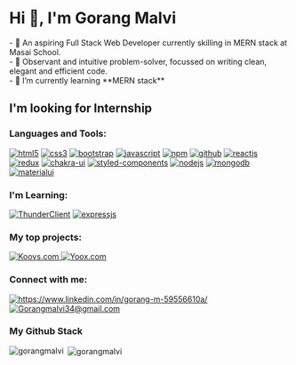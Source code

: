 <h1 align="left">Hi 👋, I'm Gorang Malvi</h1>
- 🔭 An aspiring Full Stack Web Developer currently skilling in MERN stack at Masai School.<br/>
- 🧐 Observant and intuitive problem-solver, focussed on writing clean, elegant and efficient code.<br/>
- 🌱 I’m currently learning **MERN stack**

<h2 align="left">I'm looking for Internship </h2>

<h3 align="left">Languages and Tools:</h3>

<p dir="auto">
    <a target="_blank" rel="noopener noreferrer nofollow" href="https://camo.githubusercontent.com/bfe6a48836e87b13a16f1f56f88fee428475c2ac29247992ec9b8bcc7154f881/68747470733a2f2f696d672e736869656c64732e696f2f62616467652f48544d4c352d4533344632363f7374796c653d666f722d7468652d6261646765266c6f676f3d68746d6c35266c6f676f436f6c6f723d7768697465"><img src="https://camo.githubusercontent.com/bfe6a48836e87b13a16f1f56f88fee428475c2ac29247992ec9b8bcc7154f881/68747470733a2f2f696d672e736869656c64732e696f2f62616467652f48544d4c352d4533344632363f7374796c653d666f722d7468652d6261646765266c6f676f3d68746d6c35266c6f676f436f6c6f723d7768697465" alt="html5" data-canonical-src="https://img.shields.io/badge/HTML5-E34F26?style=for-the-badge&amp;logo=html5&amp;logoColor=white" style="max-width: 100%;"></a>
    <a target="_blank" rel="noopener noreferrer nofollow" href="https://camo.githubusercontent.com/472c222e8f240a48ae51cd9b082a1b857be809dcd851a25150890c2da50c13a5/68747470733a2f2f696d672e736869656c64732e696f2f62616467652f435353332d3135373242363f7374796c653d666f722d7468652d6261646765266c6f676f3d63737333266c6f676f436f6c6f723d7768697465"><img src="https://camo.githubusercontent.com/472c222e8f240a48ae51cd9b082a1b857be809dcd851a25150890c2da50c13a5/68747470733a2f2f696d672e736869656c64732e696f2f62616467652f435353332d3135373242363f7374796c653d666f722d7468652d6261646765266c6f676f3d63737333266c6f676f436f6c6f723d7768697465" alt="css3" data-canonical-src="https://img.shields.io/badge/CSS3-1572B6?style=for-the-badge&amp;logo=css3&amp;logoColor=white" style="max-width: 100%;"></a>
    <a target="_blank" rel="noopener noreferrer nofollow" href="https://camo.githubusercontent.com/d32acb58ddc85644b1fe0832e82aa7d4091d8f992206cdc9326b5ed199cb92c2/68747470733a2f2f696d672e736869656c64732e696f2f62616467652f426f6f7473747261702d3536316139343f7374796c653d666f722d7468652d6261646765266c6f676f3d626f6f747374726170266c6f676f436f6c6f723d7768697465"><img src="https://camo.githubusercontent.com/d32acb58ddc85644b1fe0832e82aa7d4091d8f992206cdc9326b5ed199cb92c2/68747470733a2f2f696d672e736869656c64732e696f2f62616467652f426f6f7473747261702d3536316139343f7374796c653d666f722d7468652d6261646765266c6f676f3d626f6f747374726170266c6f676f436f6c6f723d7768697465" alt="bootstrap" data-canonical-src="https://img.shields.io/badge/Bootstrap-561a94?style=for-the-badge&amp;logo=bootstrap&amp;logoColor=white" style="max-width: 100%;"></a>
    <a target="_blank" rel="noopener noreferrer nofollow" href="https://camo.githubusercontent.com/ff927a1bd7ae1ff87bb305838a3f5bff23f2f9db4055afc433a54b927881b30b/68747470733a2f2f696d672e736869656c64732e696f2f62616467652f4a6176615363726970742d3334333133323f7374796c653d666f722d7468652d6261646765266c6f676f3d6a617661736372697074266c6f676f436f6c6f723d463744463145"><img src="https://camo.githubusercontent.com/ff927a1bd7ae1ff87bb305838a3f5bff23f2f9db4055afc433a54b927881b30b/68747470733a2f2f696d672e736869656c64732e696f2f62616467652f4a6176615363726970742d3334333133323f7374796c653d666f722d7468652d6261646765266c6f676f3d6a617661736372697074266c6f676f436f6c6f723d463744463145" alt="javascript" data-canonical-src="https://img.shields.io/badge/JavaScript-343132?style=for-the-badge&amp;logo=javascript&amp;logoColor=F7DF1E" style="max-width: 100%;"></a>
    <a target="_blank" rel="noopener noreferrer nofollow" href="https://camo.githubusercontent.com/3553ba5e9310f3e78178e38a461568708e8fa22da11331e4b7b40be12452e881/68747470733a2f2f696d672e736869656c64732e696f2f62616467652f6e706d2d6363303030313f7374796c653d666f722d7468652d6261646765266c6f676f3d6e706d266c6f676f436f6c6f723d7768697465"><img src="https://camo.githubusercontent.com/3553ba5e9310f3e78178e38a461568708e8fa22da11331e4b7b40be12452e881/68747470733a2f2f696d672e736869656c64732e696f2f62616467652f6e706d2d6363303030313f7374796c653d666f722d7468652d6261646765266c6f676f3d6e706d266c6f676f436f6c6f723d7768697465" alt="npm" data-canonical-src="https://img.shields.io/badge/npm-cc0001?style=for-the-badge&amp;logo=npm&amp;logoColor=white" style="max-width: 100%;"></a>
    <!-- <a target="_blank" rel="noopener noreferrer nofollow" href="https://camo.githubusercontent.com/e0aa4b3bb9af7d3610dd65656751f3940ef645e1e3e5ff727abecec2accfb31b/68747470733a2f2f696d672e736869656c64732e696f2f62616467652f506f73746d616e2d4646364333373f7374796c653d666f722d7468652d6261646765266c6f676f3d506f73746d616e266c6f676f436f6c6f723d7768697465"><img src="https://camo.githubusercontent.com/e0aa4b3bb9af7d3610dd65656751f3940ef645e1e3e5ff727abecec2accfb31b/68747470733a2f2f696d672e736869656c64732e696f2f62616467652f506f73746d616e2d4646364333373f7374796c653d666f722d7468652d6261646765266c6f676f3d506f73746d616e266c6f676f436f6c6f723d7768697465" alt="postman" data-canonical-src="https://img.shields.io/badge/Postman-FF6C37?style=for-the-badge&amp;logo=Postman&amp;logoColor=white" style="max-width: 100%;"></a> -->
    <a target="_blank" rel="noopener noreferrer nofollow" href="https://camo.githubusercontent.com/1de42ff7605bbc3bfff24447d2889e909b2ba429b41ba0c739ed189eab7f5559/68747470733a2f2f696d672e736869656c64732e696f2f62616467652f4769744875622d3061323433333f7374796c653d666f722d7468652d6261646765266c6f676f3d676974687562266c6f676f436f6c6f723d7768697465"><img src="https://camo.githubusercontent.com/1de42ff7605bbc3bfff24447d2889e909b2ba429b41ba0c739ed189eab7f5559/68747470733a2f2f696d672e736869656c64732e696f2f62616467652f4769744875622d3061323433333f7374796c653d666f722d7468652d6261646765266c6f676f3d676974687562266c6f676f436f6c6f723d7768697465" alt="github" data-canonical-src="https://img.shields.io/badge/GitHub-0a2433?style=for-the-badge&amp;logo=github&amp;logoColor=white" style="max-width: 100%;"></a>
    <a target="_blank" rel="noopener noreferrer nofollow" href="https://camo.githubusercontent.com/a45d838e379e8d70b19cc9f47f235fa57a8401c70777325d8ffa1b8ed8c22670/68747470733a2f2f696d672e736869656c64732e696f2f62616467652f52656163742d3238326333343f7374796c653d666f722d7468652d6261646765266c6f676f3d7265616374266c6f676f436f6c6f723d363144414642"><img src="https://camo.githubusercontent.com/a45d838e379e8d70b19cc9f47f235fa57a8401c70777325d8ffa1b8ed8c22670/68747470733a2f2f696d672e736869656c64732e696f2f62616467652f52656163742d3238326333343f7374796c653d666f722d7468652d6261646765266c6f676f3d7265616374266c6f676f436f6c6f723d363144414642" alt="reactjs" data-canonical-src="https://img.shields.io/badge/React-282c34?style=for-the-badge&amp;logo=react&amp;logoColor=61DAFB" style="max-width: 100%;"></a>
    <a target="_blank" rel="noopener noreferrer nofollow" href="https://camo.githubusercontent.com/be067b7935865562a5143dc0f0e234c58fc942fcfb80b129a7ba6d0ab621cebb/68747470733a2f2f696d672e736869656c64732e696f2f62616467652f52656475782d3765346363383f7374796c653d666f722d7468652d6261646765266c6f676f3d7265647578266c6f676f436f6c6f723d7768697465"><img src="https://camo.githubusercontent.com/be067b7935865562a5143dc0f0e234c58fc942fcfb80b129a7ba6d0ab621cebb/68747470733a2f2f696d672e736869656c64732e696f2f62616467652f52656475782d3765346363383f7374796c653d666f722d7468652d6261646765266c6f676f3d7265647578266c6f676f436f6c6f723d7768697465" alt="redux" data-canonical-src="https://img.shields.io/badge/Redux-7e4cc8?style=for-the-badge&amp;logo=redux&amp;logoColor=white" style="max-width: 100%;"></a>
    <a target="_blank" rel="noopener noreferrer nofollow" href="https://camo.githubusercontent.com/70db8648fea694f7747a1f065a7c587bce23570a1df83bb9bf551a919df6701b/68747470733a2f2f696d672e736869656c64732e696f2f62616467652f4368616b726125323055492d3237626462313f7374796c653d666f722d7468652d6261646765266c6f676f3d6368616b72617569266c6f676f436f6c6f723d7768697465"><img src="https://camo.githubusercontent.com/70db8648fea694f7747a1f065a7c587bce23570a1df83bb9bf551a919df6701b/68747470733a2f2f696d672e736869656c64732e696f2f62616467652f4368616b726125323055492d3237626462313f7374796c653d666f722d7468652d6261646765266c6f676f3d6368616b72617569266c6f676f436f6c6f723d7768697465" alt="chakra-ui" data-canonical-src="https://img.shields.io/badge/Chakra%20UI-27bdb1?style=for-the-badge&amp;logo=chakraui&amp;logoColor=white" style="max-width: 100%;"></a>
    <a target="_blank" rel="noopener noreferrer nofollow" href="https://camo.githubusercontent.com/10b0d5ee4488e8ed266094024f9fff24ba7fa859fe720b174fca81429359637e/68747470733a2f2f696d672e736869656c64732e696f2f62616467652f7374796c65642d2d636f6d706f6e656e74732d6530383538323f7374796c653d666f722d7468652d6261646765266c6f676f3d7374796c65642d636f6d706f6e656e7473266c6f676f436f6c6f723d7768697465"><img src="https://camo.githubusercontent.com/10b0d5ee4488e8ed266094024f9fff24ba7fa859fe720b174fca81429359637e/68747470733a2f2f696d672e736869656c64732e696f2f62616467652f7374796c65642d2d636f6d706f6e656e74732d6530383538323f7374796c653d666f722d7468652d6261646765266c6f676f3d7374796c65642d636f6d706f6e656e7473266c6f676f436f6c6f723d7768697465" alt="styled-components" data-canonical-src="https://img.shields.io/badge/styled--components-e08582?style=for-the-badge&amp;logo=styled-components&amp;logoColor=white" style="max-width: 100%;"></a>
    <a target="_blank" rel="noopener noreferrer nofollow" href="https://camo.githubusercontent.com/be6824a60f801b928e7c1c16e66e7ca3db72ab1036e04047ef1b1351bd39cc03/68747470733a2f2f696d672e736869656c64732e696f2f62616467652f4e6f64652e6a732d3730613736303f7374796c653d666f722d7468652d6261646765266c6f676f3d6e6f6465646f746a73266c6f676f436f6c6f723d7768697465"><img src="https://camo.githubusercontent.com/be6824a60f801b928e7c1c16e66e7ca3db72ab1036e04047ef1b1351bd39cc03/68747470733a2f2f696d672e736869656c64732e696f2f62616467652f4e6f64652e6a732d3730613736303f7374796c653d666f722d7468652d6261646765266c6f676f3d6e6f6465646f746a73266c6f676f436f6c6f723d7768697465" alt="nodejs" data-canonical-src="https://img.shields.io/badge/Node.js-70a760?style=for-the-badge&amp;logo=nodedotjs&amp;logoColor=white" style="max-width: 100%;"></a>
    <!-- <a target="_blank" rel="noopener noreferrer nofollow" href="https://camo.githubusercontent.com/4912b34d2a0c3d279f4abc1c39e75a2cdcbf874433796a72745dda64efb68df7/68747470733a2f2f696d672e736869656c64732e696f2f62616467652f457870726573732e6a732d3030303030303f7374796c653d666f722d7468652d6261646765266c6f676f3d65787072657373266c6f676f436f6c6f723d7768697465"><img src="https://camo.githubusercontent.com/4912b34d2a0c3d279f4abc1c39e75a2cdcbf874433796a72745dda64efb68df7/68747470733a2f2f696d672e736869656c64732e696f2f62616467652f457870726573732e6a732d3030303030303f7374796c653d666f722d7468652d6261646765266c6f676f3d65787072657373266c6f676f436f6c6f723d7768697465" alt="expressjs" data-canonical-src="https://img.shields.io/badge/Express.js-000000?style=for-the-badge&amp;logo=express&amp;logoColor=white" style="max-width: 100%;"></a> -->
    <a target="_blank" rel="noopener noreferrer nofollow" href="https://camo.githubusercontent.com/62ef1f8eeede60306b01b281bb0dbb81d6309bc104837db1c672597553f4ea11/68747470733a2f2f696d672e736869656c64732e696f2f62616467652f4d6f6e676f44422d3134616135333f7374796c653d666f722d7468652d6261646765266c6f676f3d6d6f6e676f6462266c6f676f436f6c6f723d7768697465"><img src="https://camo.githubusercontent.com/62ef1f8eeede60306b01b281bb0dbb81d6309bc104837db1c672597553f4ea11/68747470733a2f2f696d672e736869656c64732e696f2f62616467652f4d6f6e676f44422d3134616135333f7374796c653d666f722d7468652d6261646765266c6f676f3d6d6f6e676f6462266c6f676f436f6c6f723d7768697465" alt="mongodb" data-canonical-src="https://img.shields.io/badge/MongoDB-14aa53?style=for-the-badge&amp;logo=mongodb&amp;logoColor=white" style="max-width: 100%;"></a>
    <a target="_blank" rel="noopener noreferrer nofollow" href="https://camo.githubusercontent.com/a26505787861321e5c18f82c2034e013424c9e52d991d90d570069e634071b26/68747470733a2f2f696d672e736869656c64732e696f2f62616467652f4d6174657269616c55692d3365393465623f7374796c653d666f722d7468652d6261646765266c6f676f3d6d6174657269616c7569266c6f676f436f6c6f723d7768697465"><img src="https://camo.githubusercontent.com/a26505787861321e5c18f82c2034e013424c9e52d991d90d570069e634071b26/68747470733a2f2f696d672e736869656c64732e696f2f62616467652f4d6174657269616c55692d3365393465623f7374796c653d666f722d7468652d6261646765266c6f676f3d6d6174657269616c7569266c6f676f436f6c6f723d7768697465" alt="materialui" data-canonical-src="https://img.shields.io/badge/MaterialUi-3e94eb?style=for-the-badge&amp;logo=materialui&amp;logoColor=white" style="max-width: 100%;"></a>
  
</p>

<h3 align="left" >I'm Learning:</h3>
<p dir="auto">
    <a target="_blank" rel="noopener noreferrer nofollow" href="https://camo.githubusercontent.com/eeadd97fca5bcf5cba87aebb81462f8c06587ac6f7fd1abd597ddc65352b3935/68747470733a2f2f696d672e736869656c64732e696f2f62616467652f5468756e646572636c69656e742d3930346239393f7374796c653d666f722d7468652d6261646765266c6f676f3d7468756e646572 636c69656e74266c6f676f436f6c6f723d7768697465"><img src="https://camo.githubusercontent.com/eeadd97fca5bcf5cba87aebb81462f8c06587ac6f7fd1abd597ddc65352b3935/68747470733a2f2f696d672e736869656c64732e696f2f62616467652f5468756e646572636c69656e742d3930346239393f7374796c653d666f722d7468652d6261646765266c6f676f3d7468756e646572636c69656e74266c6f676f436f6c6f723d7768697465" alt="ThunderClient" data-canonical-src="https://img.shields.io/badge/Thunderclient-904b99?style=for-the-badge&amp;logo=thunderclient&amp;logoColor=white" style="max-width: 100%;"></a>
    <a target="_blank" rel="noopener noreferrer nofollow" href="https://camo.githubusercontent.com/4912b34d2a0c3d279f4abc1c39e75a2cdcbf874433796a72745dda64efb68df7/68747470733a2f2f696d672e736869656c64732e696f2f62616467652f457870726573732e6a732d3030303030303f7374796c653d666f722d7468652d6261646765266c6f676f3d65787072657373266c6f676f436f6c6f723d7768697465"><img src="https://camo.githubusercontent.com/4912b34d2a0c3d279f4abc1c39e75a2cdcbf874433796a72745dda64efb68df7/68747470733a2f2f696d672e736869656c64732e696f2f62616467652f457870726573732e6a732d3030303030303f7374796c653d666f722d7468652d6261646765266c6f676f3d65787072657373266c6f676f436f6c6f723d7768697465" alt="expressjs" data-canonical-src="https://img.shields.io/badge/Express.js-000000?style=for-the-badge&amp;logo=express&amp;logoColor=white" style="max-width: 100%;"></a>

</p>

 


<h3 align="left">My top projects:</h3>


<a href="[https://app.netlify.com/sites/koovs-unit-2project/configuration/general](https://66bef7422e7977c73be44e58--koovs-unit-2project.netlify.app/)" rel="nofollow">
        <img src="https://camo.githubusercontent.com/b5b52ca314240a966665bddefd08ae8611ab2394206a6e77164093eefbc17d8b/68747470733a2f2f696d672e736869656c64732e696f2f7374617469632f76313f7374796c653d666f722d7468652d6261646765266d6573736167653d4b6f6f76732e636f6d20436c6f6e6526636f6c6f723d633433333639266c6162656c3d" alt="Koovs.com" data-canonical-src="https://img.shields.io/static/v1?style=for-the-badge&amp;message=Koovs.com Clone&amp;color=c43369&amp;label=" style="max-width: 100%;">
    </a>
    <a href="" rel="nofollow">
        <img src="https://camo.githubusercontent.com/49c73a702884487463d74f6bea65db6864b6dd4fc7e9c1b30d7c927311db6508/68747470733a2f2f696d672e736869656c64732e696f2f7374617469632f76313f7374796c653d666f722d7468652d6261646765266d6573736167653d596f6f782e636f6d20436c6f6e6526636f6c6f723d656434633334266c6162656c3d" alt="Yoox.com" data-canonical-src="https://img.shields.io/static/v1?style=for-the-badge&amp;message=Yoox.com Clone&amp;color=ed4c34&amp;label=" style="max-width: 100%;">
    </a>

<h3 align="left">Connect with me:</h3>
<p align="left" dir="auto">
    <a href="https://www.linkedin.com/in/gorang-m-59556610a/" rel="nofollow">
        <img align="center" src="https://camo.githubusercontent.com/012173486c994765a56936b2ee94ca18c1a5307b47035c15353b7ee5f322a102/68747470733a2f2f696d672e736869656c64732e696f2f62616467652f4c696e6b6564496e2d3331376361623f7374796c653d666f722d7468652d6261646765266c6f676f3d6c696e6b6564696e266c6f676f436f6c6f723d7768697465" alt="https://www.linkedin.com/in/gorang-m-59556610a/" data-canonical-src="https://img.shields.io/badge/LinkedIn-317cab?style=for-the-badge&amp;logo=linkedin&amp;logoColor=white" style="max-width: 100%;">
    </a>
   <a title="Gorangmalvi34@gmail.com" href="mailto:Gorangmalvi34@gmail.com">
        <img align="center" src="https://camo.githubusercontent.com/45ad9613dcef587b425f4e40dfa54cfa6044db9f28740b0599a42f04bd01e31a/68747470733a2f2f696d672e736869656c64732e696f2f62616467652f476d61696c2d6362333132373f7374796c653d666f722d7468652d6261646765266c6f676f3d676d61696c266c6f676f436f6c6f723d7768697465" alt="Gorangmalvi34@gmail.com" data-canonical-src="https://img.shields.io/badge/Gmail-cb3127?style=for-the-badge&amp;logo=gmail&amp;logoColor=white" style="max-width: 100%;">
    </a>
</p>

<h3 align="left">My Github Stack</h3>

<p><img align="left" src="https://github-readme-stats.vercel.app/api/top-langs?username=gorangmalvi&show_icons=true&locale=en&layout=compact" alt="gorangmalvi" /></p>

<p>&nbsp;<img align="center" src="https://github-readme-stats.vercel.app/api?username=gorangmalvi&show_icons=true&locale=en" alt="gorangmalvi" /></p>
